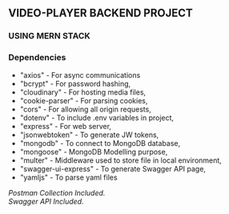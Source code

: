 ## VIDEO-PLAYER BACKEND PROJECT
### USING MERN STACK

<h3>Dependencies</h3> 

<ul>
    <li>"axios" - For async communications</li>
    <li>"bcrypt" - For password hashing,</li>
    <li>"cloudinary" - For hosting media files,</li>
    <li>"cookie-parser" - For parsing cookies,</li>
    <li>"cors" - For allowing all origin requests,</li>
    <li>"dotenv" - To include .env variables in project,</li>
    <li>"express" - For web server,</li>
    <li>"jsonwebtoken" - To generate JW tokens,</li>
    <li>"mongodb" - To connect to MongoDB database,</li>
    <li>"mongoose" - MongoDB Modelling purpose,</li>
    <li>"multer" - Middleware used to store file in local environment,</li>
    <li>"swagger-ui-express" - To generate Swagger API page,</li>
    <li>"yamljs" - To parse yaml files</li>
</ul>


<i>
<div>Postman Collection Included.</div>
<div>Swagger API Included.</div>
</i>